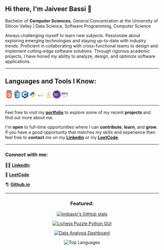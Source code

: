 ## Hi there, I'm Jaiveer Bassi 👋

Bachelor of **Computer Sciences**, General Concentration at the University of Silicon Valley | Data Science, Software Programming, Computer Science

Always challenging myself to learn new subjects. Passionate about exploring emerging technologies and staying up-to-date with industry trends. Proficient in collaborating with cross-functional teams to design and implement cutting-edge software solutions. Through rigorous academic projects, I have honed my ability to analyze, design, and optimize software applications.

---

## **Languages and Tools I Know**:

<img align="left" alt="HTML5" width="26px" src="https://raw.githubusercontent.com/github/explore/80688e429a7d4ef2fca1e82350fe8e3517d3494d/topics/html/html.png?size=48" />

<img align="left" alt="CSS3" width="26px" src="https://raw.githubusercontent.com/github/explore/80688e429a7d4ef2fca1e82350fe8e3517d3494d/topics/css/css.png?size=48" /> 

<img align="left" alt="C++" width="26px" src="https://raw.githubusercontent.com/github/explore/80688e429a7d4ef2fca1e82350fe8e3517d3494d/topics/cpp/cpp.png?size=48" />

<img align="left" alt="Python" width="26px" src="https://raw.githubusercontent.com/github/explore/80688e429a7d4ef2fca1e82350fe8e3517d3494d/topics/python/python.png?size=48" /> 

<img align="left" alt="MySQL" width="26px" src="https://raw.githubusercontent.com/github/explore/80688e429a7d4ef2fca1e82350fe8e3517d3494d/topics/mysql/mysql.png?size=48" />

<img align="left" alt="Java" width="26px" src="https://raw.githubusercontent.com/github/explore/5b3600551e122a3277c2c5368af2ad5725ffa9a1/topics/java/java.png?size=48" />

<img align="left" alt=".NET Framework" width="26px" src="https://raw.githubusercontent.com/github/explore/80688e429a7d4ef2fca1e82350fe8e3517d3494d/topics/dotnet/dotnet.png?size=48" />

<img align="left" alt="AWS" width="26px" src="https://raw.githubusercontent.com/github/explore/80688e429a7d4ef2fca1e82350fe8e3517d3494d/topics/aws/aws.png?size=48" />

<br />
<br />

---

Feel free to visit my **[portfolio](https://imjbassi.github.io/portfolio.github.io/)** to explore some of my recent **projects** and find out more about me.

I'm **open** to full-time opportunities where I can **contribute**, **learn**, and **grow**. If you have a good opportunity that matches my skills and experience then feel free to **contact** me on my **[Linkedin](https://www.linkedin.com/in/jaiveer-bassi/)** or my **[LeetCode](https://leetcode.com/imjbassi/)**.

---

### Connect with me:

👨‍💼 **[LinkedIn](https://www.linkedin.com/in/jaiveer-bassi/)**

🚀 **[LeetCode](https://leetcode.com/imjbassi/)**

🌎 **[Github.io](https://imjbassi.github.io/portfolio.github.io/)**

<hr>
  <h3 align="center">Featured:</h3>
  <p align="center">
    <a href="https://github.com/imjbassi">
      <img src="https://github-readme-stats.vercel.app/api?username=imjbassi" alt="imjbassi's GitHub stats">
    </a>
  </p>
  <p align="center">
    <a href="https://github.com/imjbassi/Lichess-Puzzle-Python-GUI">
      <img src="https://github-readme-stats.vercel.app/api/pin/?username=imjbassi&repo=Lichess-Puzzle-Python-GUI" alt="Lichess Puzzle Python GUI">
    </a>
  </p>
  <p align="center">
    <a href="https://github.com/imjbassi/Data-Analysis-Dashboard">
      <img src="https://github-readme-stats.vercel.app/api/pin/?username=imjbassi&repo=Data-Analysis-Dashboard" alt="Data Analysis Dashboard">
    </a>
  </p>
  <p align="center">
    <a>
      <img height="150em" src="https://github-readme-stats.vercel.app/api/top-langs?username=imjbassi&show_icons=true&locale=en&layout=compact&theme=tokyonight" alt="Top Languages">
    </a>
  </p>
